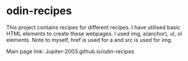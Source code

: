 # odin-recipes
This project contains recipes for different recipes.
I have utilised basic HTML elements to create these webpages. 
I used img, a(anchor), ul, ol elements.
Note to myself, href is used for a and src is used for img.

Main page link: Jupiter-2003.github.io/odin-recipes